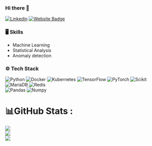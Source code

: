 ### Hi there 👋

[![Linkedin](https://img.shields.io/badge/-LinkedIn-blue?style=flat&logo=Linkedin&logoColor=white)](https://www.linkedin.com/in/mohammad-hossein-roohi-39a85259/) 
[![Website Badge](https://img.shields.io/badge/-Website-c14438?style=flat&logo=Google-Chrome&logoColor=white&link=https://pytopia.ai)]([https://pytopia.ai](https://mhroohi.github.io/portfolio/))

### 🖥 Skills

- Machine Learning
- Statistical Analysis
- Anomaly detection
  
### ⚙️ Tech Stack

![Python](https://img.shields.io/badge/-Python-05122A?style=for-the-badge&logo=Python&logoColor=white) 
![Docker](https://img.shields.io/badge/-Docker-05122A?style=for-the-badge&logo=Docker&logoColor=white) 
![Kubernetes](https://img.shields.io/badge/-Kubernetes-05122A?style=for-the-badge&logo=Kubernetes&logoColor=white) 
![TensorFlow](https://img.shields.io/badge/-TensorFlow-05122A?style=for-the-badge&logo=TensorFlow&logoColor=white) 
![PyTorch](https://img.shields.io/badge/-PyTorch-05122A?style=for-the-badge&logo=PyTorch&logoColor=white) 
![Scikit](https://img.shields.io/badge/-Scikit%20Learn-05122A?style=for-the-badge&logo=Scikit-Learn&logoColor=white) 
![MariaDB](https://img.shields.io/badge/MariaDB-003545?style=for-the-badge&logo=MariaDB&logoColor=white) 
![Redis](https://img.shields.io/badge/redis-%23DD0031.svg?style=for-the-badge&logo=redis&logoColor=white)  
![Pandas](https://img.shields.io/badge/-Pandas-05122A?style=for-the-badge&logo=Pandas&logoColor=white) 
![Numpy](https://img.shields.io/badge/-Numpy-05122A?style=for-the-badge&logo=Numpy&logoColor=white) 



# 📊GitHub Stats :
![](https://github-readme-stats.vercel.app/api?username=mhmalekian&theme=radical&hide_border=false&include_all_commits=false&count_private=false)<br/>
![](https://github-readme-streak-stats.herokuapp.com/?user=mhmalekian&theme=radical&hide_border=false)<br/>
![](https://github-readme-stats.vercel.app/api/top-langs/?username=mhmalekian&theme=radical&hide_border=false&include_all_commits=false&count_private=false&layout=compact)
